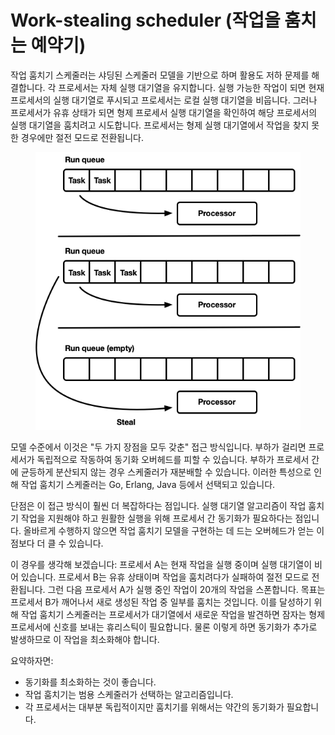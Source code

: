 # Work-stealing scheduler (작업을 훔치는 예약기)

작업 훔치기 스케줄러는 샤딩된 스케줄러 모델을 기반으로 하며 활용도 저하 문제를 해결합니다. 각 프로세서는 자체 실행 대기열을 유지합니다. 실행 가능한 작업이 되면 현재 프로세서의 실행 대기열로 푸시되고 프로세서는 로컬 실행 대기열을 비웁니다. 그러나 프로세서가 유휴 상태가 되면 형제 프로세서 실행 대기열을 확인하여 해당 프로세서의 실행 대기열을 훔치려고 시도합니다. 프로세서는 형제 실행 대기열에서 작업을 찾지 못한 경우에만 절전 모드로 전환됩니다.

<figure><img src="../../../.gitbook/assets/image (3).png" alt=""><figcaption></figcaption></figure>

모델 수준에서 이것은 "두 가지 장점을 모두 갖춘" 접근 방식입니다. 부하가 걸리면 프로세서가 독립적으로 작동하여 동기화 오버헤드를 피할 수 있습니다. 부하가 프로세서 간에 균등하게 분산되지 않는 경우 스케줄러가 재분배할 수 있습니다. 이러한 특성으로 인해 작업 훔치기 스케줄러는 Go, Erlang, Java 등에서 선택되고 있습니다.

단점은 이 접근 방식이 훨씬 더 복잡하다는 점입니다. 실행 대기열 알고리즘이 작업 훔치기 작업을 지원해야 하고 원활한 실행을 위해 프로세서 간 동기화가 필요하다는 점입니다. 올바르게 수행하지 않으면 작업 훔치기 모델을 구현하는 데 드는 오버헤드가 얻는 이점보다 더 클 수 있습니다.

이 경우를 생각해 보겠습니다: 프로세서 A는 현재 작업을 실행 중이며 실행 대기열이 비어 있습니다. 프로세서 B는 유휴 상태이며 작업을 훔치려다가 실패하여 절전 모드로 전환됩니다. 그런 다음 프로세서 A가 실행 중인 작업이 20개의 작업을 스폰합니다. 목표는 프로세서 B가 깨어나서 새로 생성된 작업 중 일부를 훔치는 것입니다. 이를 달성하기 위해 작업 훔치기 스케줄러는 프로세서가 대기열에서 새로운 작업을 발견하면 잠자는 형제 프로세서에 신호를 보내는 휴리스틱이 필요합니다. 물론 이렇게 하면 동기화가 추가로 발생하므로 이 작업을 최소화해야 합니다.

요약하자면:

* 동기화를 최소화하는 것이 좋습니다.&#x20;
* 작업 훔치기는 범용 스케줄러가 선택하는 알고리즘입니다.&#x20;
* 각 프로세서는 대부분 독립적이지만 훔치기를 위해서는 약간의 동기화가 필요합니다.

